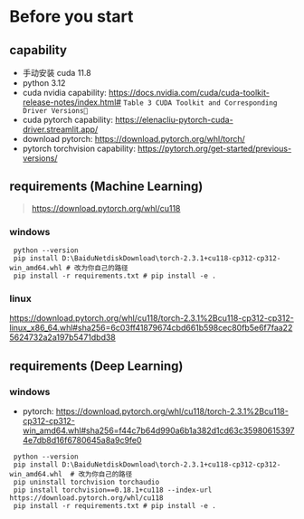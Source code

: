 # Before you start

## capability

+ 手动安装 cuda 11.8
+ python 3.12 
+ cuda nvidia capability:  https://docs.nvidia.com/cuda/cuda-toolkit-release-notes/index.html#
  `Table 3 CUDA Toolkit and Corresponding Driver Versions`
+ cuda pytorch capability: https://elenacliu-pytorch-cuda-driver.streamlit.app/
+ download pytorch: https://download.pytorch.org/whl/torch/
+ pytorch torchvision capability: https://pytorch.org/get-started/previous-versions/


## requirements (Machine Learning)

> https://download.pytorch.org/whl/cu118

### windows
```shell
 python --version
 pip install D:\BaiduNetdiskDownload\torch-2.3.1+cu118-cp312-cp312-win_amd64.whl # 改为你自己的路径
 pip install -r requirements.txt # pip install -e .
```
### linux

https://download.pytorch.org/whl/cu118/torch-2.3.1%2Bcu118-cp312-cp312-linux_x86_64.whl#sha256=6c03ff41879674cbd661b598cec80fb5e6f7faa225624732a2a197b5471dbd38


## requirements (Deep Learning)

### windows
+ pytorch: https://download.pytorch.org/whl/cu118/torch-2.3.1%2Bcu118-cp312-cp312-win_amd64.whl#sha256=f44c7b64d990a6b1a382d1cd63c359806153974e7db8d16f6780645a8a9c9fe0
```shell
 python --version
 pip install D:\BaiduNetdiskDownload\torch-2.3.1+cu118-cp312-cp312-win_amd64.whl  # 改为你自己的路径
 pip uninstall torchvision torchaudio
 pip install torchvision==0.18.1+cu118 --index-url https://download.pytorch.org/whl/cu118
 pip install -r requirements.txt # pip install -e .
```



